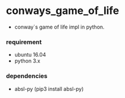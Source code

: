 # conways_game_of_life

- conway`s game of life impl in python.


### requirement

- ubuntu 16.04
- python 3.x


### dependencies

- absl-py (pip3 install absl-py)
